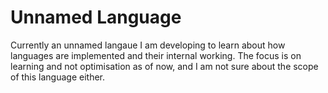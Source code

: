 # Unnamed Language
Currently an unnamed langaue I am developing to learn about how languages are implemented and their internal working. The focus is on learning and not optimisation as of now, and I am not sure about the scope of this language either.